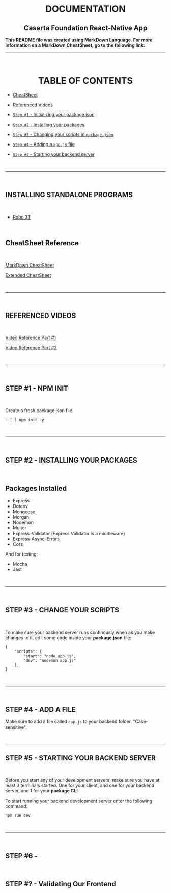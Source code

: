 # **<Center>DOCUMENTATION</center>**
## **<center>Caserta Foundation React-Native App</center>**

**<justify>This README file was created using MarkDown Language. For more information on a MarkDown CheatSheet, go to the following link:</jusitfy>**

___

<br>

# **<center>TABLE OF CONTENTS</center>**

- [CheatSheet](#cheatsheet)

- [Referenced Videos](#reference-videos)

- [`Step #1` - Initializing your package.json](#step-1)

- [`Step #2` - Installing your packages](#step-2)

- [`Step #3` - Changing your scripts in `package.json`](#step-3)

- [`Step #4` - Adding a `app.js` file](#step-4)

- [`Step #5` - Starting your backend server](#step-5)

<br>

___

<br>

<h2><b>INSTALLING STANDALONE PROGRAMS</b></h2>

<BR>

- [Robo 3T](https://robomongo.org/)

<BR>

<h2 id="cheatsheet"><b>CheatSheet Reference</b></h2>

<br>

[MarkDown CheatSheet](https://www.markdownguide.org/cheat-sheet/)

[Extended CheatSheet](https://www.markdownguide.org/extended-syntax/)

<br>

___

<br>

<h2 id="reference-videos"><b>REFERENCED VIDEOS</b></h2>

<br>

[Video Reference Part #1](https://www.youtube.com/watch?v=m7uO85p-c0Q&t=876s&ab_channel=FullStackNiraj)

[Video Reference Part #2]()

<br>

___

<br>

<h2 id="step-1"><b>STEP #1 - NPM INIT</b></h2>

<br>

Create a fresh package.json file.

```` - [ ] npm init -y ````

<br>

___ 

<br>

<h2 id="step-2"><b>STEP #2 - INSTALLING YOUR PACKAGES</b></h2>

<br>

## Packages Installed

- Express
- Dotenv
- Mongoose
- Morgan
- Nodemon
- Multer
- Express-Validator (Express Validator is a middleware)
- Express-Async-Errors
- Cors

And for testing:

- Mocha
- Jest

<br>

___


<br>

<h2 id='step-3'><b>STEP #3 - CHANGE YOUR SCRIPTS</b></h2>

<br>

To make sure your backend server runs continously when as you make changes to it, edit some code inside your **package.json** file:

```
{   
    "scripts": {
        "start": "node app.js",
        "dev": "nodemon app.js"
    },
}
```

<br>

___
  
<br>

<h2 id='step-4'><b>STEP #4 - ADD A FILE </b></h2>

Make sure to add a file called `app.js` to your backend folder. "Case-sensitive".

<br>

___

<h2 id='step-5'><b>STEP #5 - STARTING YOUR BACKEND SERVER</b></h2>

<br>

Before you start any of your development servers, make sure you have at least 3 terminals started. One for your client, and one for your backend server, and 1 for your **package CLI**. 

To start running your backend development server enter the following command:

`npm run dev`

<br>

___

<br>

<h2 id='step-6'><b>STEP #6 - </b></h2>

<br>

<h2 id='step-6'><b>STEP #? - Validating Our Frontend</b></h2>